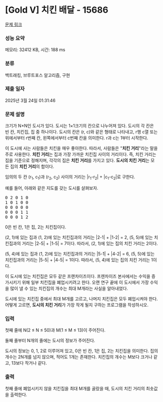 # [Gold V] 치킨 배달 - 15686 

[문제 링크](https://www.acmicpc.net/problem/15686) 

### 성능 요약

메모리: 32412 KB, 시간: 188 ms

### 분류

백트래킹, 브루트포스 알고리즘, 구현

### 제출 일자

2025년 3월 24일 01:31:46

### 문제 설명

<p style="user-select: auto !important;">크기가 N×N인 도시가 있다. 도시는 1×1크기의 칸으로 나누어져 있다. 도시의 각 칸은 빈 칸, 치킨집, 집 중 하나이다. 도시의 칸은 (r, c)와 같은 형태로 나타내고, r행 c열 또는 위에서부터 r번째 칸, 왼쪽에서부터 c번째 칸을 의미한다. r과 c는 1부터 시작한다.</p>

<p style="user-select: auto !important;">이 도시에 사는 사람들은 치킨을 매우 좋아한다. 따라서, 사람들은 "<strong style="user-select: auto !important;">치킨 거리</strong>"라는 말을 주로 사용한다. <strong style="user-select: auto !important;">치킨 거리</strong>는 집과 가장 가까운 치킨집 사이의 거리이다. 즉, 치킨 거리는 집을 기준으로 정해지며, 각각의 집은 <strong style="user-select: auto !important;">치킨 거리</strong>를 가지고 있다. <strong style="user-select: auto !important;">도시의 치킨 거리</strong>는 모든 집의 <strong style="user-select: auto !important;">치킨 거리</strong>의 합이다.</p>

<p style="user-select: auto !important;">임의의 두 칸 (r<sub style="user-select: auto !important;">1</sub>, c<sub style="user-select: auto !important;">1</sub>)과 (r<sub style="user-select: auto !important;">2</sub>, c<sub style="user-select: auto !important;">2</sub>) 사이의 거리는 |r<sub style="user-select: auto !important;">1</sub>-r<sub style="user-select: auto !important;">2</sub>| + |c<sub style="user-select: auto !important;">1</sub>-c<sub style="user-select: auto !important;">2</sub>|로 구한다.</p>

<p style="user-select: auto !important;">예를 들어, 아래와 같은 지도를 갖는 도시를 살펴보자.</p>

<pre style="user-select: auto !important;">0 2 0 1 0
1 0 1 0 0
0 0 0 0 0
0 0 0 1 1
0 0 0 1 2
</pre>

<p style="user-select: auto !important;">0은 빈 칸, 1은 집, 2는 치킨집이다.</p>

<p style="user-select: auto !important;">(2, 1)에 있는 집과 (1, 2)에 있는 치킨집과의 거리는 |2-1| + |1-2| = 2, (5, 5)에 있는 치킨집과의 거리는 |2-5| + |1-5| = 7이다. 따라서, (2, 1)에 있는 집의 치킨 거리는 2이다.</p>

<p style="user-select: auto !important;">(5, 4)에 있는 집과 (1, 2)에 있는 치킨집과의 거리는 |5-1| + |4-2| = 6, (5, 5)에 있는 치킨집과의 거리는 |5-5| + |4-5| = 1이다. 따라서, (5, 4)에 있는 집의 치킨 거리는 1이다.</p>

<p style="user-select: auto !important;">이 도시에 있는 치킨집은 모두 같은 프랜차이즈이다. 프렌차이즈 본사에서는 수익을 증가시키기 위해 일부 치킨집을 폐업시키려고 한다. 오랜 연구 끝에 이 도시에서 가장 수익을 많이 낼 수 있는  치킨집의 개수는 최대 M개라는 사실을 알아내었다.</p>

<p style="user-select: auto !important;">도시에 있는 치킨집 중에서 최대 M개를 고르고, 나머지 치킨집은 모두 폐업시켜야 한다. 어떻게 고르면, <strong style="user-select: auto !important;">도시의 치킨 거리</strong>가 가장 작게 될지 구하는 프로그램을 작성하시오.</p>

### 입력 

 <p style="user-select: auto !important;">첫째 줄에 N(2 ≤ N ≤ 50)과 M(1 ≤ M ≤ 13)이 주어진다.</p>

<p style="user-select: auto !important;">둘째 줄부터 N개의 줄에는 도시의 정보가 주어진다.</p>

<p style="user-select: auto !important;">도시의 정보는 0, 1, 2로 이루어져 있고, 0은 빈 칸, 1은 집, 2는 치킨집을 의미한다. 집의 개수는 2N개를 넘지 않으며, 적어도 1개는 존재한다. 치킨집의 개수는 M보다 크거나 같고, 13보다 작거나 같다.</p>

### 출력 

 <p style="user-select: auto !important;">첫째 줄에 폐업시키지 않을 치킨집을 최대 M개를 골랐을 때, 도시의 치킨 거리의 최솟값을 출력한다.</p>

